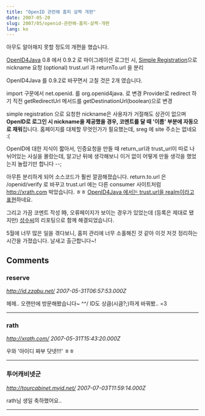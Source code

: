 ```yaml
---
title: "OpenID 관련해 홈피 살짝 개편"
date: 2007-05-20
slug: 2007/05/openid-관련해-홈피-살짝-개편
lang: ko
---
```


아무도 알아채지 못할 정도의 개편을 했습니다.

[OpenID4Java](http://code.sxip.com/openid4java/) 0.8 에서 0.9.2 로 마이그레이션 
로그인 시, [Simple Registration](http://www.openidenabled.com/openid/simple-registration-extension)으로 nickname 요청 (optional)
trust.url 과 returnTo.url 을 분리

OpenID4Java 를 0.9.2로 바꾸면서 고칠 것은 2개 였습니다.

import 구문에서 net.openid. 를 org.openid4java. 로 변경
Provider로 redirect 하기 직전 getRedirectUrl 메서드를 getDestinationUrl(boolean)으로 변경

simple registration 으로 요청한 nickname은 사용자가 거절해도 상관이 없으며 
**OpenID로 로그인 시 nickname을 제공했을 경우, 코멘트를 달 때 '이름' 부분에 자동으로 채워**집니다.
홈페이지를 대체할 무엇인가가 필요했는데, sreg 에 site 주소는 없네요 :(

OpenID에 대한 지식이 짧아서, 인증요청을 만들 때 return_url과 trust_url이 따로 나뉘어있는 사실을 몰랐는데, 알고난 뒤에 생각해보니 이거 없이 어떻게 만들 생각을 했었는지 놀랍기만 합니다 --;

아무튼 분리하게 되어 소스코드가 훨씬 깔끔해졌습니다. return.to.url 은 /openid/verify 로 바꾸고 trust.url 에는 다른 consumer 사이트처럼 http://xrath.com 박았습니다. ㅎㅎ
[ OpenID4Java 에서는 trust.url을 realm이라고 표현](http://code.sxip.com/openid4java/apidoc/org/openid4java/consumer/ConsumerManager.html#authenticate(org.openid4java.discovery.DiscoveryInformation,%20java.lang.String,%20java.lang.String))하네요.

그리고 가끔 코멘트 작성 時, 오류페이지가 보이는 경우가 있었는데 (등록은 제대로 됐지만) [성수씨](http://www.senux.com)의 리포팅으로 함께 해결되었습니다. 

5월에 너무 많은 일을 겪다보니, 홈피 관리에 너무 소홀해진 것 같아 이것 저것 정리하는 시간을 가졌습니다. 
날새고 출근합니다~!

## Comments

### reserve
*http://id.zzabu.net/*
*2007-05-31T06:57:53.000Z*

헤헤.. 오랜만에 방문해봤습니다~ ^^/
ID도 상큼(시큼?;)하게 바꿔봤.. =3

---

### rath
*http://xrath.com/*
*2007-05-31T15:43:20.000Z*

우와 '아이디 짜부 닷넷!!!' ㅎㅎ

---

### 투어캐비넷군
*http://tourcabinet.myid.net/*
*2007-07-03T11:59:14.000Z*

rath님 생일 축하했어요..

---

